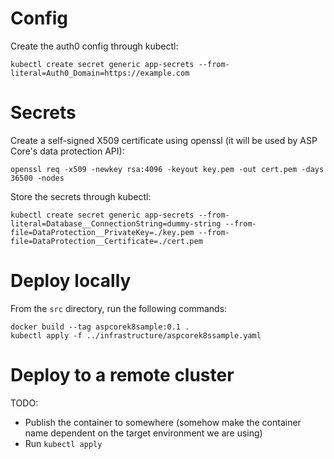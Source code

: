 # Config

Create the auth0 config through kubectl:

```
kubectl create secret generic app-secrets --from-literal=Auth0_Domain=https://example.com
```

# Secrets

Create a self-signed X509 certificate using openssl (it will be used by ASP Core's data protection API):

```
openssl req -x509 -newkey rsa:4096 -keyout key.pem -out cert.pem -days 36500 -nodes
```

Store the secrets through kubectl:

```
kubectl create secret generic app-secrets --from-literal=Database__ConnectionString=dummy-string --from-file=DataProtection__PrivateKey=./key.pem --from-file=DataProtection__Certificate=./cert.pem
```

# Deploy locally

From the `src` directory, run the following commands:

```
docker build --tag aspcorek8sample:0.1 .
kubectl apply -f ../infrastructure/aspcorek8ssample.yaml
```

# Deploy to a remote cluster

TODO:

* Publish the container to somewhere (somehow make the container name dependent on the target environment we are using)
* Run `kubectl apply`